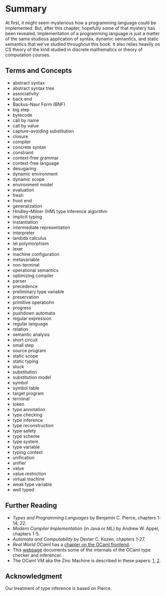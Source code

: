 # Summary

At first, it might seem mysterious how a programming language could be
implemented. But, after this chapter, hopefully some of that mystery has been
revealed. Implementation of a programming language is just a matter of the same
studious application of syntax, dynamic semantics, and static semantics that
we've studied throughout this book. It also relies heavily on CS theory of the
kind studied in discrete mathematics or theory of computation courses.

## Terms and Concepts

- abstract syntax
- abstract syntax tree
- associativity
- back end
- Backus-Naur Form (BNF)
- big step
- bytecode
- call by name
- call by value
- capture-avoiding substitution
- closure
- compiler
- concrete syntax
- constraint
- context-free grammar
- context-free language
- desugaring
- dynamic environment
- dynamic scope
- environment model
- evaluation
- fresh
- front end
- generalization
- Hindley&ndash;Milner (HM) type inference algorithm
- implicit typing
- instantiation
- intermediate representation
- interpreter
- lambda calculus
- let polymorphism
- lexer
- machine configuration
- metavariable
- non-terminal
- operational semantics
- optimizing compiler
- parser
- precedence
- preliminary type variable
- preservation
- primitive operatiohn
- progress
- pushdown automata
- regular expression
- regular language
- relation
- semantic analysis
- short circuit
- small step
- source program
- static scope
- static typing
- stuck
- substitution
- substitution model
- symbol
- symbol table
- target program
- terminal
- token
- type annotation
- type checking
- type inference
- type reconstruction
- type safety
- type scheme
- type system
- type variable
- typing context
- unification
- unifier
- value
- value restriction
- virtual machine
- weak type variable
- well typed

## Further Reading

* *Types and Programming Languages* by Benjamin C. Pierce, chapters 1-14, 22.
* *Modern Compiler Implementation* (in Java or ML) by Andrew W. Appel, chapters
  1-5.
* *Automata and Computability* by Dexter C. Kozen, chapters 1-27.
* *Real World OCaml* has a
  [chapter on the OCaml frontend](https://dev.realworldocaml.org/compiler-frontend.html).
* This [webpage](http://okmij.org/ftp/ML/generalization.html) documents some
  of the internals of the OCaml type checker and inferencer.
* The OCaml VM aka the Zinc Machine is described in these papers:
  [1](http://cadmium.x9c.fr/distrib/caml-instructions.pdf),
  [2](https://hal.inria.fr/inria-00070049/document).

## Acknowledgment

Our treatment of type inference is based on Pierce.
